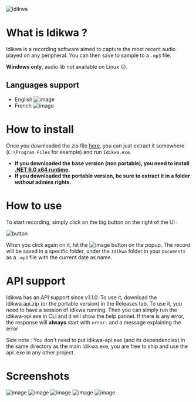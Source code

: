![Idikwa](https://user-images.githubusercontent.com/30344403/149578992-7e9cfae6-c4c3-4570-8c09-1b20a4e503db.png)

# What is Idikwa ?

Idikwa is a recording software aimed to capture the most recent audio played on any peripheral. You can then save to sample to a `.mp3` file.

**Windows only**, audio lib not available on Linux 😔.

## Languages support
* English ![image](https://user-images.githubusercontent.com/30344403/149586346-ccfb58fa-32ff-463e-8c03-3e382257e5a7.png)
* French ![image](https://user-images.githubusercontent.com/30344403/149586447-bba9f999-3f05-4427-bb17-51881503ce12.png)

# How to install

Once you downloaded the zip file [here](https://github.com/Wiltoag/IDIKWA-App/releases/latest), you can just extract it somewhere (`C:\Program Files` for example) and run `Idikwa.exe`.
* **If you downloaded the base version (non portable), you need to install [.NET 6.0 x64 runtime](https://dotnet.microsoft.com/en-us/download/dotnet/6.0).**
* **If you downloaded the portable version, be sure to extract it in a folder *without* admins rights.**

# How to use

To start recording, simply click on the big button on the right of the UI :

![button](https://user-images.githubusercontent.com/30344403/149584848-4169c525-bf62-4b40-925e-044575b0ac81.png)

When you click again on it, hit the ![image](https://user-images.githubusercontent.com/30344403/149584978-6d74f701-4b48-414d-9564-c255a953b98d.png) button on the popup. The record will be saved in a specific folder, under the `Idikwa` folder in your `Documents` as a `.mp3` file with the current date as name.

# API support

Idikwa has an API support since v1.1.0. To use it, download the idikwa.api.zip (or the portable version) in the Releases tab. To use it, you need to have a session of Idikwa running. Then you can simply run the idikwa-api.exe in CLI and it will show the help pannel. If there is any error, the response will **always** start with `error:` and a message explaining the error

Side note : You don't need to put idikwa-api.exe (and its dependencies) in the same directory as the main Idikwa.exe, you are free to ship and use the api .exe in any other project.

# Screenshots

![image](https://user-images.githubusercontent.com/30344403/149671218-d1356e77-ccfb-4c27-a423-7ddcd2473c86.png)
![image](https://user-images.githubusercontent.com/30344403/149671244-ffc50931-1ec0-4324-a5f9-6489c1118182.png)
![image](https://user-images.githubusercontent.com/30344403/149585328-64dfee1b-ba47-467f-9f18-6abc025d31ea.png)
![image](https://user-images.githubusercontent.com/30344403/149585599-e8a84304-04fd-470e-8534-9ff4e864c6e7.png)
![image](https://user-images.githubusercontent.com/30344403/149586044-05e79693-71a2-4402-8280-6afdb46c4e43.png)
